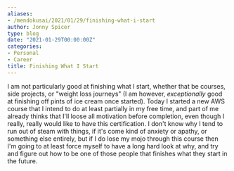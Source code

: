 ```yaml
---
aliases:
- /mendokusai/2021/01/29/finishing-what-i-start
author: Jonny Spicer
type: blog
date: "2021-01-29T00:00:00Z"
categories:
- Personal
- Career
title: Finishing What I Start
---
```

I am not particularly good at finishing what I start, whether that be courses, side projects, or "weight loss journeys" (I am however, *exceptionally* good at finishing off pints of
ice cream once started). Today I started a new AWS course that I intend to do at least partially in my free time, and part of me already thinks that I'll loose all motivation before
completion, even though I really, really would like to have this certification. I don't know why I tend to run out of steam with things, if it's come kind of anxiety or apathy, or
something else entirely, but if I do lose my mojo through this course then I'm going to at least force myself to have a long hard look at why, and try and figure out how to be one of
those people that finishes what they start in the future.
